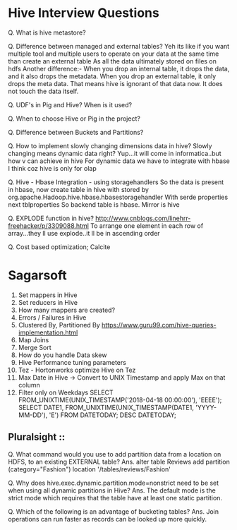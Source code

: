 # Hive Interview Questions

Q. What is hive metastore?

Q. Difference between managed and external tables?
Yeh its like if you want multiple tool and multiple users to operate on your data at the same time than create an external table
As all the data ultimately stored on files on hdfs
Another difference:-
When you drop an internal table, it drops the data, and it also drops the metadata.
When you drop an external table, it only drops the meta data. That means hive is ignorant of that data now. It does not touch the data itself.


Q. UDF's in Pig and Hive?  When is it used?

Q.  When to choose Hive or Pig in the project?
 
Q. Difference between Buckets and Partitions?

Q. How to implement slowly changing dimensions data in hive?
Slowly changing means dynamic data right?
Yup...it will come in informatica..but how v can achieve in hive
For dynamic data we have to integrate with hbase I think coz hive is only for olap

Q. Hive - Hbase Integration - using storagehandlers
So the data is present in hbase, now create table in hive with stored by org.apache.Hadoop.hive.hbase.hbasestoragehandler
With serde properties next tblproperties
So backend table is hbase.  Mirror is hive

Q. EXPLODE function in hive?
http://www.cnblogs.com/linehrr-freehacker/p/3309088.html
To arrange one element in each row of array...they ll use explode..it ll be in ascending order

Q. Cost based optimization; Calcite

# Sagarsoft
1. Set mappers in Hive
2. Set reducers in Hive
3. How many mappers are created?
4. Errors / Failures in Hive
5. Clustered By, Partitioned By
https://www.guru99.com/hive-queries-implementation.html
6. Map Joins
7. Merge Sort
8. How do you handle Data skew
9. Hive Performance tuning parameters
10. Tez - Hortonworks optimize Hive on Tez
11. Max Date in Hive -> Convert to UNIX Timestamp and apply Max on that column
12. Filter only on Weekdays
SELECT FROM_UNIXTIME(UNIX_TIMESTAMP('2018-04-18 00:00:00'), 'EEEE');
SELECT DATE1, FROM_UNIXTIME(UNIX_TIMESTAMP(DATE1, 'YYYY-MM-DD'), 'E') FROM DATETODAY;
DESC DATETODAY;

## Pluralsight :: 
Q. What command would you use to add partition data from a location on HDFS, to an existing EXTERNAL table?
Ans. alter table Reviews add partition (category="Fashion") location '/tables/reviews/Fashion'

Q. Why does hive.exec.dynamic.partition.mode=nonstrict need to be set when using all dynamic partitions in Hive?
Ans. The default mode is the strict mode which requires that the table have at least one static partition.

Q. Which of the following is an advantage of bucketing tables?
Ans. Join operations can run faster as records can be looked up more quickly.


<!--stackedit_data:
eyJoaXN0b3J5IjpbLTE4MjAzMjUzMTgsLTI2NzY2NzEwMiwtMT
kzNjc5MDI5NSwxODE2NzY2NDcxLDI5NjkwNTExMl19
-->